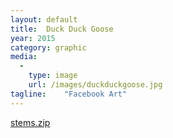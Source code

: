 ```yaml
---
layout: default
title:  Duck Duck Goose
year: 2015
category: graphic
media:
  -
    type: image
    url: /images/duckduckgoose.jpg
tagline:    "Facebook Art"
---
```

[stems.zip](http://cl.ly/bGAk)
